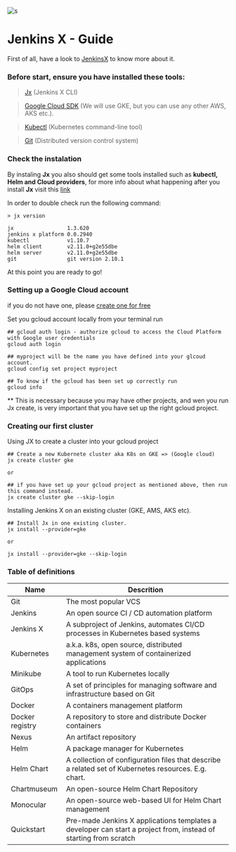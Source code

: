 ![s](https://static.imasters.com.br/wp-content/uploads/2018/07/25101608/Jenkins-X-uma-nova-soluc%CC%A7a%CC%83o-de-CICD-para-Kubernetes-%E2%80%93-Parte-02.jpg)

# Jenkins X - Guide

First of all, have a look to [JenkinsX](https://jenkins-x.io) to know more about it.


### Before start, ensure you have installed these tools:

> [Jx](https://jenkins-x.io/getting-started/install/) (Jenkins X CLI)

> [Google Cloud SDK](https://cloud.google.com/sdk/docs/quickstarts) (We will use GKE, but you can use any other AWS, AKS etc.).

> [Kubectl](https://kubernetes.io/docs/tasks/tools/install-kubectl/) (Kubernetes command-line tool)

> [Git](https://git-scm.com/) (Distributed version control system)


### Check the instalation

By instaling **Jx** you also should get some tools installed such as **kubectl, Helm and Cloud providers**, for more info about what happening after you install **Jx** visit this [link](https://jenkins-x.io/getting-started/install-on-cluster-what-happens/)

In order to double check run the following command:

```
> jx version

jx                 1.3.620
jenkins x platform 0.0.2940
kubectl            v1.10.7
helm client        v2.11.0+g2e55dbe
helm server        v2.11.0+g2e55dbe
git                git version 2.10.1

```
At this point you are ready to go!

###  Setting up a Google Cloud account 

if you do not have one, please [create one for free](https://cloud.google.com/free/)

Set you gcloud account locally from your terminal run

```
## gcloud auth login - authorize gcloud to access the Cloud Platform with Google user credentials
gcloud auth login

## myproject will be the name you have defined into your glcoud account.
gcloud config set project myproject

## To know if the gcloud has been set up correctly run 
gcloud info

```

** This is necessary because you may have other projects, and wen you run Jx create, is very important that you have set up the right gcloud project.

### Creating our first cluster

Using JX to create a cluster into your gcloud project
```
## Create a new Kubernete cluster aka K8s on GKE => (Google cloud)
jx create cluster gke

or

## if you have set up your gcloud project as mentioned above, then run this command instead.
jx create cluster gke --skip-login

```

Installing Jenkins X on an existing cluster (GKE, AMS, AKS etc).

```
## Install Jx in one existing cluster.
jx install --provider=gke

or

jx install --provider=gke --skip-login

```


### Table of definitions

Name                | Descrition
------------------  | --------------------
Git                 | The most popular VCS 
Jenkins             | An open source CI / CD automation platform
Jenkins X	          | A subproject of Jenkins, automates CI/CD processes in Kubernetes based systems
Kubernetes          | a.k.a. k8s, open source, distributed management system of containerized applications
Minikube            | A tool to run Kubernetes locally
GitOps              | A set of principles for managing software and infrastructure based on Git
Docker              | A containers management platform
Docker registry     |	A repository to store and distribute Docker containers
Nexus	              | An artifact repository
Helm	              | A package manager for Kubernetes
Helm Chart          | A collection of configuration files that describe a related set of Kubernetes resources. E.g. chart.
Chartmuseum	        | An open-source Helm Chart Repository
Monocular	          | An open-source web-based UI for Helm Chart management
Quickstart          | Pre-made Jenkins X applications templates a developer can start a project from, instead of starting from scratch



